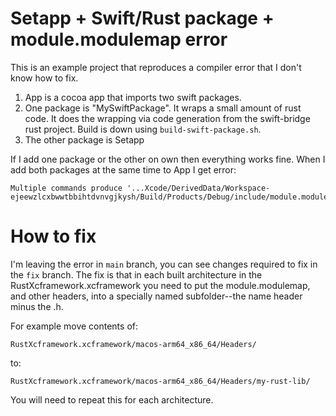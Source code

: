 # Setapp + Swift/Rust package + module.modulemap error

This is an example project that reproduces a compiler error that I don't know how to fix.

1. App is a cocoa app that imports two swift packages.
2. One package is "MySwiftPackage". It wraps a small amount of rust code. It does the wrapping via code generation from the swift-bridge rust project. Build is down using `build-swift-package.sh`.
3. The other package is Setapp

If I add one package or the other on own then everything works fine. When I add both packages at the same time to App I get error:

```
Multiple commands produce '...Xcode/DerivedData/Workspace-ejeewzlcxbwwtbbihtdvnvgjkysh/Build/Products/Debug/include/module.modulemap'
```

# How to fix

I'm leaving the error in `main` branch, you can see changes required to fix in the `fix` branch. The fix is that in each built architecture in the RustXcframework.xcframework you need to put the module.modulemap, and other headers, into a specially named subfolder--the name header minus the .h.

For example move contents of:

```
RustXcframework.xcframework/macos-arm64_x86_64/Headers/
```

to:

```
RustXcframework.xcframework/macos-arm64_x86_64/Headers/my-rust-lib/
```

You will need to repeat this for each architecture.